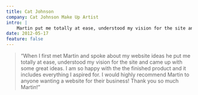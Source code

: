 ```yaml
---
title: Cat Johnson
company: Cat Johnson Make Up Artist
intro: |
    Martin put me totally at ease, understood my vision for the site and came up with some great ideas. I am so happy with the the finished product and it includes everything I aspired for.
date: 2012-05-17
feature: false
---
```


> “When I first met Martin and spoke about my website ideas he put me totally at ease, understood my vision for the site and came up with some great ideas. I am so happy with the the finished product and it includes everything I aspired for. I would highly recommend Martin to anyone wanting a website for their business! Thank you so much Martin!”
